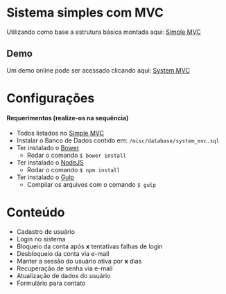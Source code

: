 # Sistema simples com MVC

Utilizando como base a estrutura básica montada aqui: [Simple MVC](https://github.com/Zeindelf/simple-mvc)

## Demo

Um demo online pode ser acessado clicando aqui: [System MVC](http://system.zeindelf.com/)

# Configurações

#### Requerimentos (realize-os na sequência)

* Todos listados no [Simple MVC](https://github.com/Zeindelf/simple-mvc)
* Instalar o Banco de Dados contido em: `/misc/database/system_mvc.sql`
* Ter instalado o [Bower](https://bower.io/)
	* Rodar o comando `$ bower install`
* Ter instalado o [NodeJS](https://nodejs.org/en/)
	* Rodar o comando `$ npm install`
* Ter instalado o [Gulp](http://gulpjs.com/)
	* Compilar os arquivos com o comando `$ gulp`

# Conteúdo

* Cadastro de usuário
* Login no sistema
* Bloqueio da conta após **x** tentativas falhas de login
* Desbloqueio da conta via e-mail
* Manter a sessão do usuário ativa por **x** dias
* Recuperação de senha via e-mail
* Atualização de dados do usuário
* Formulário para contato